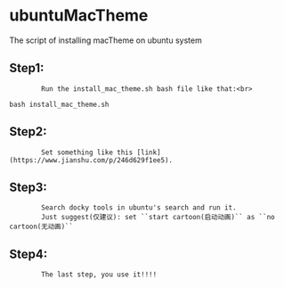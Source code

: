 # ubuntuMacTheme
The script of installing macTheme on ubuntu system

Step1:<br>
---
            Run the install_mac_theme.sh bash file like that:<br>
```Shell
bash install_mac_theme.sh
```
            
Step2:<br>
---
            Set something like this [link](https://www.jianshu.com/p/246d629f1ee5).

Step3:<br>
---
            Search docky tools in ubuntu's search and run it.
            Just suggest(仅建议): set ``start cartoon(启动动画)`` as ``no cartoon(无动画)``

Step4:<br>
---
            The last step, you use it!!!!
